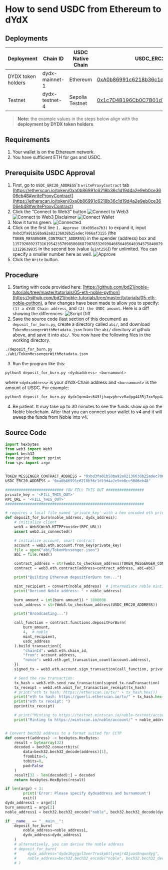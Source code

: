 # How to send USDC from Ethereum to dYdX

## Deployments
| Deployment         | Chain ID       | USDC Native Chain | USDC_ERC20_ADDRESS                                                                                                            | TOKEN_MESSENGER_CONTRACT_ADDRESS                                                                                              |
| ------------------ | -------------- | ----------------- | ----------------------------------------------------------------------------------------------------------------------------- | ----------------------------------------------------------------------------------------------------------------------------- |
| DYDX token holders | dydx-mainnet-1 | Ethereum          | [0xA0b86991c6218b36c1d19D4a2e9Eb0cE3606eB48](https://etherscan.io/address/0xa0b86991c6218b36c1d19d4a2e9eb0ce3606eb48)         | [0xBd3fa81B58Ba92a82136038B25aDec7066af3155](https://etherscan.io/address/0xbd3fa81b58ba92a82136038b25adec7066af3155)         |
| Testnet            | dydx-testnet-4 | Sepolia Testnet   | [0x1c7D4B196Cb0C7B01d743Fbc6116a902379C7238](https://sepolia.etherscan.io/address/0x1c7D4B196Cb0C7B01d743Fbc6116a902379C7238) | [0x9f3B8679c73C2Fef8b59B4f3444d4e156fb70AA5](https://sepolia.etherscan.io/address/0x9f3B8679c73C2Fef8b59B4f3444d4e156fb70AA5) |

> **Note:** the example values in the steps below align with the **deployment by DYDX token holders**.

## Requirements
1. Your wallet is on the Ethereum network.
2. You have sufficient ETH for gas and USDC.

## Prerequisite USDC Approval
1. First, go to `USDC_ERC20_ADDRESS`'s `writeProxyContract` tab [https://etherscan.io/token/0xa0b86991c6218b36c1d19d4a2e9eb0ce3606eb48#writeProxyContract](https://etherscan.io/token/0xa0b86991c6218b36c1d19d4a2e9eb0ce3606eb48#writeProxyContract)
2. Click the “Connect to Web3” button
![Connect to Web3](../../../artifacts/how_to_send_usdc_to_dydx_connect_web3_1.png)
![Connect to Web3 Disclaimer](../../../artifacts/how_to_send_usdc_to_dydx_connect_web3_2.png)
![Connect Wallet](../../../artifacts/how_to_send_usdc_to_dydx_connect_web3_3.png)
3. Now it turns green.
![Connected](../../../artifacts/how_to_send_usdc_to_dydx_connect_web3_4.png)
4. Click on the first line `1. Approve (0x095ea7b3)` to expand it, input `0xbd3fa81b58ba92a82136038b25adec7066af3155` (the `TOKEN_MESSENGER_CONTRACT_ADDRESS`) in the spender (address) box and `115792089237316195423570985008687907853269984665640564039457584007913129639935` in the second box (value (`uint256`)) for unlimited. You can specify a smaller number here as well.
![Approve](../../../artifacts/how_to_send_usdc_to_dydx_approve.png)
5. Click the `Write` button.

## Procedure
1. Starting with code provided here: [https://github.com/bd21/noble-tutorials/tree/master/tutorials/05-eth-noble-python](https://github.com/bd21/noble-tutorials/tree/master/tutorials/05-eth-noble-python), a few changes have been made to allow you to specify: `(1) a dYdX Chain address`, and `(2) the USDC amount`. Here is a diff showing the differences:
![Script Diff](../../../artifacts/how_to_send_usdc_to_dydx_script_diff.png)
2. Save the source code (last section of this document) as `deposit_for_burn.py`, create a directory called `abi/`, and download `TokenMessengerWithMetadata.json` from the `abi/` directory at github above, and save it into `abi/`. You now have the following files in the working directory.
```bash
./deposit_for_burn.py
./abi/TokenMessengerWithMetadata.json
```
3. Run the program like this: 
```bash
python3 deposit_for_burn.py <dydxaddress> <burnamount>
```
where `<dydxaddress>` is your dYdX-Chain address and `<burnamount>` is the amount of USDC. For example:
```bash
python3 deposit_for_burn.py dydx1gem4xs643fjhaqvphrvv0adpg4435j7xx9pp4z 100
```
4. Be patient. It may take up to 30 minutes to see the funds show up on the Noble blockchain. After that you can connect your wallet to v4 and it will sweep the funds from Noble into v4.

## Source Code
```python
import hexbytes
from web3 import Web3
import bech32
from pprint import pprint
from sys import argv


TOKEN_MESSENGER_CONTRACT_ADDRESS = "0xbd3fa81b58ba92a82136038b25adec7066af3155"
USDC_ERC20_ADDRESS = "0xa0b86991c6218b36c1d19d4a2e9eb0ce3606eb48"

########################## YOU FILL THIS OUT #################
private_key = '<FILL_THIS_OUT>'
RPC_URL = '<FILL_THIS_OUT>'
##############################################################

# requires a local file named 'private_key' with a hex encoded eth private key (no 0x prefix)
def deposit_for_burn(noble_address, dydx_address):
    # initialize client
    web3 = Web3(Web3.HTTPProvider(RPC_URL))
    assert web3.is_connected()

    # initialize account, smart contract
    account = web3.eth.account.from_key(private_key)
    file = open("abi/TokenMessenger.json")
    abi = file.read()

    contract_address = str(web3.to_checksum_address(TOKEN_MESSENGER_CONTRACT_ADDRESS))
    contract = web3.eth.contract(address=contract_address, abi=abi)

    print("Building Ethereum depositForBurn txn...")

    mint_recipient = convert(noble_address)  # intermediate noble minting address
    print("Derived Noble address: " + noble_address)

    burn_amount = int(burn_amount1) * 1000000
    usdc_address = str(Web3.to_checksum_address(USDC_ERC20_ADDRESS))

    print("Broadcasting...")

    call_function = contract.functions.depositForBurn(
        burn_amount,
        4,  # noble
        mint_recipient,
        usdc_address
    ).build_transaction({
        "chainId": web3.eth.chain_id,
        "from": account.address,
        "nonce": web3.eth.get_transaction_count(account.address),
    })
    signed_tx = web3.eth.account.sign_transaction(call_function, private_key=private_key)

    # Send the raw transaction:
    tx_hash = web3.eth.send_raw_transaction(signed_tx.rawTransaction)
    tx_receipt = web3.eth.wait_for_transaction_receipt(tx_hash)
    # print("eth tx hash: https://etherscan.io/tx/" + tx_hash.hex())
    print("eth tx hash: https://goerli.etherscan.io/tx/" + tx_hash.hex())
    print("eth tx receipt: ")
    pprint(tx_receipt)

    # print("Minting to https://testnet.mintscan.io/noble-testnet/account/" + noble_address)
    print("Minting to https://mintscan.io/noble/account/" + noble_address)


# Convert bech32 address to a format suited for CCTP
def convert(address) -> hexbytes.HexBytes:
    result = bytearray(32)
    decoded = bech32.convertbits(
        data=bech32.bech32_decode(address)[1],
        frombits=5,
        tobits=8,
        pad=False
    )
    result[32 - len(decoded):] = decoded
    return hexbytes.HexBytes(result)

if len(argv) < 3:
        print('Error: Please specify dydxaddress and burnamount')
        exit()
dydx_address1 = argv[1]
burn_amount1 = argv[2]
noble_address1 = bech32.bech32_encode("noble", bech32.bech32_decode(dydx_address1)[1])

if __name__ == "__main__":
    deposit_for_burn(
        noble_address=noble_address1,
        dydx_address=dydx_address1
    )
    # alternatively, you can derive the noble address
    # deposit_for_burn(
    #     dydx_address="dydx1kgjgvl3xer7rwskp6tlynmjrd2juas6nqxn8yg",
    #     noble_address=bech32.bech32_encode("noble", bech32.bech32_decode("dydx1kgjgvl3xer7rwskp6tlynmjrd2juas6nqxn8yg")[1]),
    # )
```
